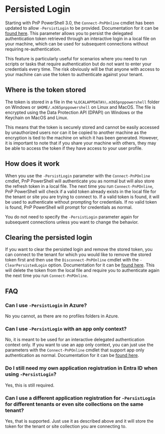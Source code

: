 # Persisted Login

Starting with PnP PowerShell 3.0, the `Connect-PnPOnline` cmdlet has been updated to allow `-PersistLogin` to be provided. Documentation for it can be [found here](../cmdlets/Connect-PnPOnline.md#-persistlogin). This parameter allows you to persist the delegated authentication token retrieved through an interactive login in a local file on your machine, which can be used for subsequent connections without requiring re-authentication.  

This feature is particularly useful for scenarios where you need to run scripts or tasks that require authentication but do not want to enter your credentials every time. The risk obviously will be that anyone with access to your machine can use the token to authenticate against your tenant.

## Where is the token stored
The token is stored in a file in the `%LOCALAPPDATA%\.m365pnppowershell` folder on Windows or `$HOME/.m365pnppowershell` on Linux and MacOS. The file is encrypted using the Data Protection API (DPAPI) on Windows or the Keychain on MacOS and Linux.  

This means that the token is securely stored and cannot be easily accessed by unauthorized users nor can it be copied to another machine as the encryption is tied to the machine on which it has been generated. However, it is important to note that if you share your machine with others, they may be able to access the token if they have access to your user profile.

## How does it work
When you use the `-PersistLogin` parameter with the `Connect-PnPOnline` cmdlet, PnP PowerShell will authenticate you as normal but will also store the refresh token in a local file. The next time you run `Connect-PnPOnline`, PnP PowerShell will check if a valid token already exists in the local file for the tenant or site you are trying to connect to. If a valid token is found, it will be used to authenticate without prompting for credentials. If no valid token is found, PnP PowerShell will prompt for credentials as normal.

You do not need to specify the `-PersistLogin` parameter again for subsequent connections unless you want to change the behavior.

## Clearing the persisted login
If you want to clear the persisted login and remove the stored token, you can connect to the tenant for which you would like to remove the stored token first and then use the `Disconnect-PnPOnline` cmdlet with the `-ClearPersistedLogin` option. Documentation for it can be [found here](../cmdlets/Disconnect-PnPOnline.md#-clearpersistedlogin). This will delete the token from the local file and require you to authenticate again the next time you run `Connect-PnPOnline`.

## FAQ

### Can I use `-PersistLogin` in Azure?

No you cannot, as there are no profiles folders in Azure.

### Can I use `-PersistLogin` with an app only context?

No, it is meant to be used for an interactive delegated authentication context only. If you want to use an app only context, you can just use the parameters with the `Connect-PnPOnline` cmdlet that support app only authentication as normal. Documentation for it can be [found here](../cmdlets/Connect-PnPOnline.md#app-only-with-azure-active-directory).

### Do I still need my own application registration in Entra ID when using `-PersistLogin`?

Yes, this is still required.

### Can I use a different application registration for `-PersistLogin` for different tenants or even site collections on the same tenant?

Yes, that is supported. Just use it as described above and it will store the token for the tenant or site collection you are connecting to.